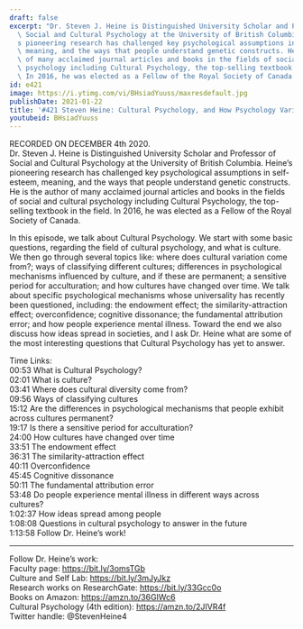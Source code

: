 ```yaml
---
draft: false
excerpt: "Dr. Steven J. Heine is Distinguished University Scholar and Professor of\
  \ Social and Cultural Psychology at the University of British Columbia. Heine\u2019\
  s pioneering research has challenged key psychological assumptions in self-esteem,\
  \ meaning, and the ways that people understand genetic constructs. He is the author\
  \ of many acclaimed journal articles and books in the fields of social and cultural\
  \ psychology including Cultural Psychology, the top-selling textbook in the field.\
  \ In 2016, he was elected as a Fellow of the Royal Society of Canada."
id: e421
image: https://i.ytimg.com/vi/BHsiadYuuss/maxresdefault.jpg
publishDate: 2021-01-22
title: '#421 Steven Heine: Cultural Psychology, and How Psychology Varies Across Cultures'
youtubeid: BHsiadYuuss
---
```

RECORDED ON DECEMBER 4th 2020.  
Dr. Steven J. Heine is Distinguished University Scholar and Professor of Social and Cultural Psychology at the University of British Columbia. Heine’s pioneering research has challenged key psychological assumptions in self-esteem, meaning, and the ways that people understand genetic constructs. He is the author of many acclaimed journal articles and books in the fields of social and cultural psychology including Cultural Psychology, the top-selling textbook in the field. In 2016, he was elected as a Fellow of the Royal Society of Canada.

In this episode, we talk about Cultural Psychology. We start with some basic questions, regarding the field of cultural psychology, and what is culture. We then go through several topics like: where does cultural variation come from?; ways of classifying different cultures; differences in psychological mechanisms influenced by culture, and if these are permanent; a sensitive period for acculturation; and how cultures have changed over time. We talk about specific psychological mechanisms whose universality has recently been questioned, including: the endowment effect; the similarity-attraction effect; overconfidence; cognitive dissonance; the fundamental attribution error; and how people experience mental illness. Toward the end we also discuss how ideas spread in societies, and I ask Dr. Heine what are some of the most interesting questions that Cultural Psychology has yet to answer.

Time Links:  
00:53  What is Cultural Psychology?  
02:01  What is culture?  
03:41  Where does cultural diversity come from?  
09:56  Ways of classifying cultures  
15:12  Are the differences in psychological mechanisms that people exhibit across cultures permanent?  
19:17  Is there a sensitive period for acculturation?  
24:00  How cultures have changed over time  
33:51  The endowment effect  
36:31  The similarity-attraction effect  
40:11  Overconfidence  
45:45  Cognitive dissonance  
50:11  The fundamental attribution error  
53:48  Do people experience mental illness in different ways across cultures?  
1:02:37  How ideas spread among people  
1:08:08  Questions in cultural psychology to answer in the future  
1:13:58  Follow Dr. Heine’s work!

---

Follow Dr. Heine’s work:  
Faculty page: https://bit.ly/3omsTGb  
Culture and Self Lab: https://bit.ly/3mJyJkz  
Research works on ResearchGate: https://bit.ly/33Gcc0o  
Books on Amazon: https://amzn.to/36GIWc6  
Cultural Psychology (4th edition): https://amzn.to/2JIVR4f  
Twitter handle: @StevenHeine4
